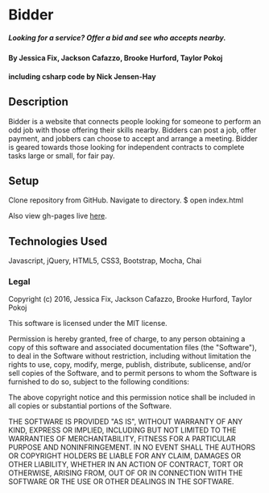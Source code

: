 # Bidder
##### Looking for a service? Offer a bid and see who accepts nearby.

#### By Jessica Fix, Jackson Cafazzo, Brooke Hurford, Taylor Pokoj
#### including csharp code by Nick Jensen-Hay

## Description

Bidder is a website that connects people looking for someone to perform an odd job with those offering their skills nearby. Bidders can post a job, offer payment, and jobbers can choose to accept and arrange a meeting. Bidder is geared towards those looking for independent contracts to complete tasks large or small, for fair pay.


## Setup

Clone repository from GitHub.
Navigate to directory.
$ open index.html

Also view gh-pages live [here](http://jacksoncafazzo.github.io/Bidder).


## Technologies Used

Javascript, jQuery, HTML5, CSS3, Bootstrap, Mocha, Chai

### Legal

Copyright (c) 2016, Jessica Fix, Jackson Cafazzo, Brooke Hurford, Taylor Pokoj

This software is licensed under the MIT license.

Permission is hereby granted, free of charge, to any person obtaining a copy of this software and associated documentation files (the "Software"), to deal in the Software without restriction, including without limitation the rights to use, copy, modify, merge, publish, distribute, sublicense, and/or sell copies of the Software, and to permit persons to whom the Software is furnished to do so, subject to the following conditions:

The above copyright notice and this permission notice shall be included in all copies or substantial portions of the Software.

THE SOFTWARE IS PROVIDED "AS IS", WITHOUT WARRANTY OF ANY KIND, EXPRESS OR IMPLIED, INCLUDING BUT NOT LIMITED TO THE WARRANTIES OF MERCHANTABILITY, FITNESS FOR A PARTICULAR PURPOSE AND NONINFRINGEMENT. IN NO EVENT SHALL THE AUTHORS OR COPYRIGHT HOLDERS BE LIABLE FOR ANY CLAIM, DAMAGES OR OTHER LIABILITY, WHETHER IN AN ACTION OF CONTRACT, TORT OR OTHERWISE, ARISING FROM, OUT OF OR IN CONNECTION WITH THE SOFTWARE OR THE USE OR OTHER DEALINGS IN THE SOFTWARE.
